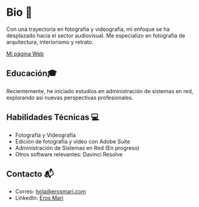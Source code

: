 # Bio 📸

Con una trayectoria en fotografía y videografía, mi enfoque se ha desplazado hacia el sector audiovisual. Me especializo en fotografía de arquitectura, interiorismo y retrato.

[Mi página Web](https://erosmari.com)

## Educación🎓

Recientemente, he iniciado estudios en administración de sistemas en red, explorando así nuevas perspectivas profesionales.

## Habilidades Técnicas 💻

- Fotografía y Videografía
- Edición de fotografía y vídeo con Adobe Suite
- Administración de Sistemas en Red (En progreso)
- Otros software relevantes: Davinci Resolve

## Contacto 📬

- Correo: hola@erosmari.com
- LinkedIn: [Eros Marí](http://linkedin.com/in/erosmari)

<!--
**soystargaze/soystargaze** is a ✨ _special_ ✨ repository because its `README.md` (this file) appears on your GitHub profile.

Here are some ideas to get you started:

- 🔭 I’m currently working on ...
- 🌱 I’m currently learning ...
- 👯 I’m looking to collaborate on ...
- 🤔 I’m looking for help with ...
- 💬 Ask me about ...
- 📫 How to reach me: ...
- 😄 Pronouns: ...
- ⚡ Fun fact: ...
-->
